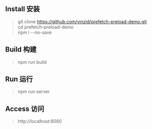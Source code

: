 ## Install 安装

>git clone https://github.com/vinzid/prefetch-preload-demo.git  
cd prefetch-preload-demo  
npm i --no-save


## Build 构建

>npm run build


## Run 运行

>npm run server


## Access 访问

>http:\//localhost:8080
